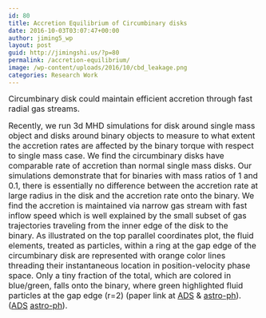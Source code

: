 ```yaml
---
id: 80
title: Accretion Equilibrium of Circumbinary disks
date: 2016-10-03T03:07:47+00:00
author: jiming5_wp
layout: post
guid: http://jimingshi.us/?p=80
permalink: /accretion-equilibrium/
image: /wp-content/uploads/2016/10/cbd_leakage.png
categories: Research Work
---
```

<span style="font-size: 12pt;">Circumbinary disk could maintain efficient accretion through fast radial gas streams.</span>

<!--more-->

<span style="font-size: 12pt;">Recently, we run 3d MHD simulations for disk around single mass object and disks around binary objects to measure to what extent the accretion rates are affected by the binary torque with respect to single mass case. We find the circumbinary disks have comparable rate of accretion than normal single mass disks. Our simulations demonstrate that for binaries with mass ratios of 1 and 0.1, there is essentially no difference between the accretion rate at large radius in the disk and the accretion rate onto the binary. We find the accretion is maintained via narrow gas stream with fast inflow speed which is well explained by the small subset of gas trajectories traveling from the inner edge of the disk to the binary. As illustrated on the top parallel coordinates plot, the fluid elements, treated as particles, within a ring at the gap edge of the circumbinary disk are represented with orange color lines threading their instantaneous location in position-velocity phase space. Only a tiny fraction of the total, which are colored in blue/green, falls onto the binary, where green highlighted fluid particles at the gap edge (r=2) (paper link at <a href="http://adsabs.harvard.edu/abs/2015ApJ...807..131S">ADS</a> & <a href="http://arxiv.org/abs/1503.05561">astro-ph</a>). (<a href="http://adsabs.harvard.edu/abs/2015ApJ...807..131S">ADS</a> <a href="http://arxiv.org/abs/1503.05561">astro-ph</a>).</span>
